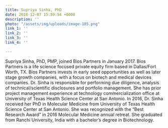 ```yaml
---
title: Supriya Sinha, PhD
date: 2018-12-07 15:59:54 +0000
description: ''
photo: "/assets/img/uploads/image-105.png"
link_1: ''
link_2: ''
link_3: ''
link_4: ''

---
```

Supriya Sinha, PhD, PMP, joined Bios Partners in January 2017. Bios Partners is a life science focused private equity firm based in Dallas/Fort Worth, TX. Bios Partners invests in early seed opportunities as well as later stage growth companies, with a focus on biotech and medical devices companies. Dr. Sinha is responsible for performing due diligence, analysis of technical/scientific disclosures and portfolio management. She has prior project management experience at technology commercialization office at University of Texas Health Science Center at San Antonio. In 2016, Dr. Sinha received her PhD in Molecular Medicine from University of Texas Health Science Center at San Antonio. She was recognized with the “Best Research Award” in 2016 Molecular Medicine annual retreat. She graduated from Ranchi University, India with a bachelor’s degree in Biotechnology.
